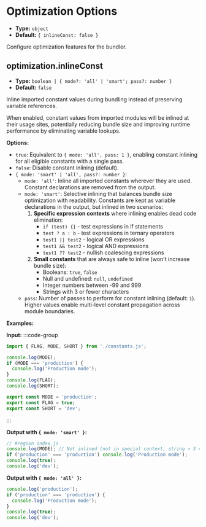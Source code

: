 # Optimization Options

- **Type:** `object`
- **Default:** `{ inlineConst: false }`

Configure optimization features for the bundler.

## optimization.inlineConst

- **Type:** `boolean | { mode?: 'all' | 'smart'; pass?: number }`
- **Default:** `false`

Inline imported constant values during bundling instead of preserving variable references.

When enabled, constant values from imported modules will be inlined at their usage sites, potentially reducing bundle size and improving runtime performance by eliminating variable lookups.

**Options:**

- `true`: Equivalent to `{ mode: 'all', pass: 1 }`, enabling constant inlining for all eligible constants with a single pass.
- `false`: Disable constant inlining (default).
- `{ mode: 'smart' | 'all', pass?: number }`:
  - `mode: 'all'`: Inline all imported constants wherever they are used. Constant declarations are removed from the output.
  - `mode: 'smart'`: Selective inlining that balances bundle size optimization with readability. Constants are kept as variable declarations in the output, but inlined in two scenarios:
    1. **Specific expression contexts** where inlining enables dead code elimination:
       - `if (test) {}` - test expressions in if statements
       - `test ? a : b` - test expressions in ternary operators
       - `test1 || test2` - logical OR expressions
       - `test1 && test2` - logical AND expressions
       - `test1 ?? test2` - nullish coalescing expressions
    2. **Small constants** that are always safe to inline (won't increase bundle size):
       - Booleans: `true`, `false`
       - Null and undefined: `null`, `undefined`
       - Integer numbers between -99 and 999
       - Strings with 3 or fewer characters
  - `pass`: Number of passes to perform for constant inlining (default: `1`). Higher values enable multi-level constant propagation across module boundaries.

**Examples:**

**Input:**
:::code-group

```js [entry.js]
import { FLAG, MODE, SHORT } from './constants.js';

console.log(MODE);
if (MODE === 'production') {
  console.log('Production mode');
}
console.log(FLAG);
console.log(SHORT);
```

```js [constants.js]
export const MODE = 'production';
export const FLAG = true;
export const SHORT = 'dev';
```

:::

**Output with `{ mode: 'smart' }`:**

```js
// #region index.js
console.log(MODE); // Not inlined (not in special context, string > 3 chars)
if ('production' === 'production') console.log('Production mode');
console.log(true);
console.log('dev');
```

**Output with `{ mode: 'all' }`:**

```js
console.log('production');
if ('production' === 'production') {
  console.log('Production mode');
}
console.log(true);
console.log('dev');
```

